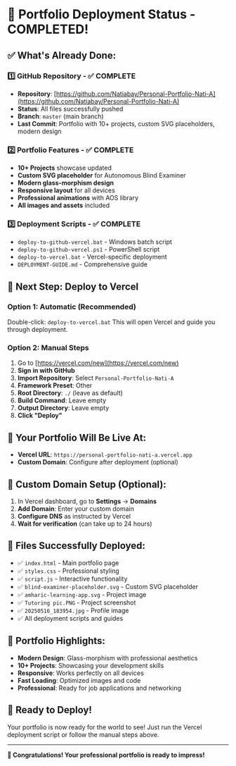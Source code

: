 # 🎉 Portfolio Deployment Status - COMPLETED!

## ✅ **What's Already Done:**

### 1️⃣ **GitHub Repository** - ✅ COMPLETE
- **Repository**: [https://github.com/Natiabay/Personal-Portfolio-Nati-A](https://github.com/Natiabay/Personal-Portfolio-Nati-A)
- **Status**: All files successfully pushed
- **Branch**: `master` (main branch)
- **Last Commit**: Portfolio with 10+ projects, custom SVG placeholders, modern design

### 2️⃣ **Portfolio Features** - ✅ COMPLETE
- **10+ Projects** showcase updated
- **Custom SVG placeholder** for Autonomous Blind Examiner
- **Modern glass-morphism design**
- **Responsive layout** for all devices
- **Professional animations** with AOS library
- **All images and assets** included

### 3️⃣ **Deployment Scripts** - ✅ COMPLETE
- `deploy-to-github-vercel.bat` - Windows batch script
- `deploy-to-github-vercel.ps1` - PowerShell script
- `deploy-to-vercel.bat` - Vercel-specific deployment
- `DEPLOYMENT-GUIDE.md` - Comprehensive guide

## 🚀 **Next Step: Deploy to Vercel**

### **Option 1: Automatic (Recommended)**
Double-click: `deploy-to-vercel.bat`
This will open Vercel and guide you through deployment.

### **Option 2: Manual Steps**
1. Go to [https://vercel.com/new](https://vercel.com/new)
2. **Sign in with GitHub**
3. **Import Repository**: Select `Personal-Portfolio-Nati-A`
4. **Framework Preset**: Other
5. **Root Directory**: `./` (leave as default)
6. **Build Command**: Leave empty
7. **Output Directory**: Leave empty
8. **Click "Deploy"**

## 🎯 **Your Portfolio Will Be Live At:**
- **Vercel URL**: `https://personal-portfolio-nati-a.vercel.app`
- **Custom Domain**: Configure after deployment (optional)

## 🔧 **Custom Domain Setup (Optional):**
1. In Vercel dashboard, go to **Settings** → **Domains**
2. **Add Domain**: Enter your custom domain
3. **Configure DNS** as instructed by Vercel
4. **Wait for verification** (can take up to 24 hours)

## 📁 **Files Successfully Deployed:**
- ✅ `index.html` - Main portfolio page
- ✅ `styles.css` - Professional styling
- ✅ `script.js` - Interactive functionality
- ✅ `blind-examiner-placeholder.svg` - Custom SVG placeholder
- ✅ `amharic-learning-app.svg` - Project image
- ✅ `Tutoring pic.PNG` - Project screenshot
- ✅ `20250516_183954.jpg` - Profile image
- ✅ All deployment scripts and guides

## 🎨 **Portfolio Highlights:**
- **Modern Design**: Glass-morphism with professional aesthetics
- **10+ Projects**: Showcasing your development skills
- **Responsive**: Works perfectly on all devices
- **Fast Loading**: Optimized images and code
- **Professional**: Ready for job applications and networking

## 🚀 **Ready to Deploy!**
Your portfolio is now ready for the world to see! Just run the Vercel deployment script or follow the manual steps above.

---

**🎯 Congratulations! Your professional portfolio is ready to impress!**

